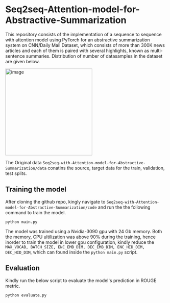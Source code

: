 # Seq2seq-Attention-model-for-Abstractive-Summarization

This repository consists of the implementation of a sequence to sequence with attention model using PyTorch for an abstractive summarization system on CNN/Daily Mail Dataset, which consists of more than 300K news articles and each of them is paired with several highlights, known as multi-sentence summaries.
Distribution of number of datasamples in the dataset are given below.

<img width="272" alt="image" src="https://user-images.githubusercontent.com/30875547/166088256-e55f7cec-8033-4fff-ad05-51194a0257c3.png">

The Original data ```Seq2seq-with-Attention-model-for-Abstractive-Summarization/data``` conatins the source, target data for the train, validation, test splits.

## Training the model
After cloning the github repo, kingly navigate to ```Seq2seq-with-Attention-model-for-Abstractive-Summarization/code``` and run the the following command to train the model.

```python main.py```

The model was trained using a Nvidia-3090 gpu with 24 Gb memory. Both the memory, CPU ultilization was above 90% during the training, hence inorder to train the model in lower gpu configuration, kindly reduce the ```MAX_VOCAB, BATCH_SIZE, ENC_EMB_DIM, DEC_EMB_DIM, ENC_HID_DIM, DEC_HID_DIM```, which can found inside the ```python main.py``` script.

## Evaluation
Kindly run the below script to evaluate the model's prediction in ROUGE metric.

```python evaluate.py```


